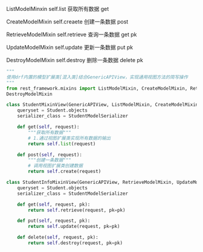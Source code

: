 ListModelMinxin   self.list   获取所有数据  get

CreateModelMixin  self.creaete  创建一条数据  post

RetrieveModelMixin   self.retrieve  查询一条数据  get  pk

UpdateModelMixin   self.update   更新一条数据   put  pk

DestroyModelMixin   self.destroy   删除一条数据  delete  pk

```python
"""
使用drf内置的模型扩展类[混入类]结合GenericAPIView，实现通用视图方法的简写操作
"""
from rest_framework.mixins import ListModelMixin, CreateModelMixin, RetrieveModelMixin, UpdateModelMixin, 
DestroyModelMixin

class StudentMixinView(GenericAPIView, ListModelMixin, CreateModelMixin):
    queryset = Student.objects
    serializer_class = StudentModelSerializer

    def get(self, request):
        """获取所有数据"""
        # 1.通过视图扩展类实现所有数据的输出
        return self.list(request)

    def post(self, request):
        """创建一条数据"""
        # 调用视图扩展类创建数据
        return self.create(request)

class StudentInfoMixinView(GenericAPIView, RetrieveModelMixin, UpdateModelMixin, DestroyModelMixin):
    queryset = Student.objects
    serializer_class = StudentModelSerializer

    def get(self, request, pk):
        return self.retrieve(request, pk=pk)

    def put(self, request, pk):
        return self.update(request, pk=pk)

    def delete(self, request, pk):
        return self.destroy(request, pk=pk)
```

